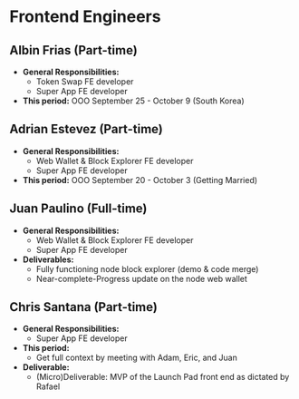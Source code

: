 # Frontend Engineers

## Albin Frias (Part-time)
- **General Responsibilities:**
  - Token Swap FE developer
  - Super App FE developer
- **This period:** OOO September 25 - October 9 (South Korea)

## Adrian Estevez (Part-time)
- **General Responsibilities:**
  - Web Wallet & Block Explorer FE developer
  - Super App FE developer
- **This period:** OOO September 20 - October 3 (Getting Married)

## Juan Paulino (Full-time)
- **General Responsibilities:**
  - Web Wallet & Block Explorer FE developer
  - Super App FE developer
- **Deliverables:**
  - Fully functioning node block explorer (demo & code merge)
  - Near-complete-Progress update on the node web wallet

## Chris Santana (Part-time)
- **General Responsibilities:**
  - Super App FE developer
- **This period:**
  - Get full context by meeting with Adam, Eric, and Juan
- **Deliverable:**
  - (Micro)Deliverable: MVP of the Launch Pad front end as dictated by Rafael